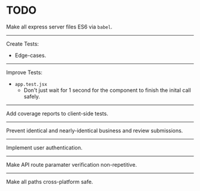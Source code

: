 # TODO

Make all express server files ES6 via `babel`.

*****

Create Tests:

- Edge-cases.

*****

Improve Tests:

- `app.test.jsx`
	- Don't just wait for 1 second for the component to finish the inital call safely.

*****

Add coverage reports to client-side tests.

*****

Prevent identical and nearly-identical business and review submissions.

*****

Implement user authentication.

*****

Make API route paramater verification non-repetitive.

*****

Make all paths cross-platform safe.